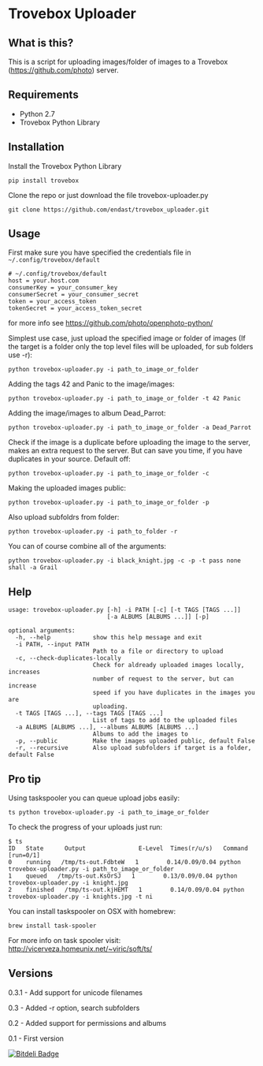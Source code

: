 # Trovebox Uploader

## What is this?
This is a script for uploading images/folder of images to a Trovebox (https://github.com/photo) server.

## Requirements
* Python 2.7
* Trovebox Python Library 

## Installation
Install the Trovebox Python Library

    pip install trovebox 

Clone the repo or just download the file trovebox-uploader.py

    git clone https://github.com/endast/trovebox_uploader.git

## Usage

First make sure you have specified the credentials 
file in ``~/.config/trovebox/default``

    # ~/.config/trovebox/default
    host = your.host.com
    consumerKey = your_consumer_key
    consumerSecret = your_consumer_secret
    token = your_access_token
    tokenSecret = your_access_token_secret

for more info see https://github.com/photo/openphoto-python/

Simplest use case, just upload the specified image or folder of images (If the target is a folder only the top level files will be uploaded, for sub folders use -r):

    python trovebox-uploader.py -i path_to_image_or_folder

Adding the tags 42 and Panic to the image/images:

    python trovebox-uploader.py -i path_to_image_or_folder -t 42 Panic

Adding the image/images to album Dead_Parrot:

    python trovebox-uploader.py -i path_to_image_or_folder -a Dead_Parrot

Check if the image is a duplicate before uploading the image to the server, makes an extra request to the server. But can save you time, if you have duplicates in your source. Default off:

    python trovebox-uploader.py -i path_to_image_or_folder -c


Making the uploaded images public:
    
    python trovebox-uploader.py -i path_to_image_or_folder -p

Also upload subfoldrs from folder:
    
    python trovebox-uploader.py -i path_to_folder -r


You can of course combine all of the arguments:

    python trovebox-uploader.py -i black_knight.jpg -c -p -t pass none shall -a Grail


## Help
    usage: trovebox-uploader.py [-h] -i PATH [-c] [-t TAGS [TAGS ...]]
                                [-a ALBUMS [ALBUMS ...]] [-p]
    
    optional arguments:
      -h, --help            show this help message and exit
      -i PATH, --input PATH
                            Path to a file or directory to upload
      -c, --check-duplicates-locally
                            Check for aldready uploaded images locally, increases
                            number of request to the server, but can increase
                            speed if you have duplicates in the images you are
                            uploading.
      -t TAGS [TAGS ...], --tags TAGS [TAGS ...]
                            List of tags to add to the uploaded files
      -a ALBUMS [ALBUMS ...], --albums ALBUMS [ALBUMS ...]
                            Albums to add the images to
      -p, --public          Make the images uploaded public, default False
      -r, --recursive       Also upload subfolders if target is a folder, default False

## Pro tip
Using taskspooler you can queue upload jobs easily:

    ts python trovebox-uploader.py -i path_to_image_or_folder

To check the progress of your uploads just run:
    
    $ ts
    ID   State      Output               E-Level  Times(r/u/s)   Command [run=0/1]
    0    running   /tmp/ts-out.FdbteW   1        0.14/0.09/0.04 python trovebox-uploader.py -i path_to_image_or_folder
    1    queued   /tmp/ts-out.KsOrSJ   1        0.13/0.09/0.04 python trovebox-uploader.py -i knight.jpg
    2    finished   /tmp/ts-out.kjHEMT   1        0.14/0.09/0.04 python trovebox-uploader.py -i knights.jpg -t ni


You can install taskspooler on OSX with homebrew:

    brew install task-spooler

For more info on task spooler visit: http://vicerveza.homeunix.net/~viric/soft/ts/

## Versions
0.3.1 - Add support for unicode filenames

0.3 - Added -r option, search subfolders

0.2 - Added support for permissions and albums

0.1 - First version


[![Bitdeli Badge](https://d2weczhvl823v0.cloudfront.net/endast/trovebox_uploader/trend.png)](https://bitdeli.com/free "Bitdeli Badge")

